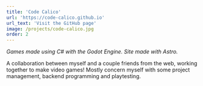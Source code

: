 ```yaml
---
title: 'Code Calico'
url: 'https://code-calico.github.io'
url_text: 'Visit the GitHub page'
image: /projects/code-calico.jpg
order: 2
---
```

_Games made using C# with the Godot Engine. Site made with Astro._

A collaboration between myself and a couple friends from the web, working together to make video games! Mostly concern myself with some project management, backend programming and playtesting.
